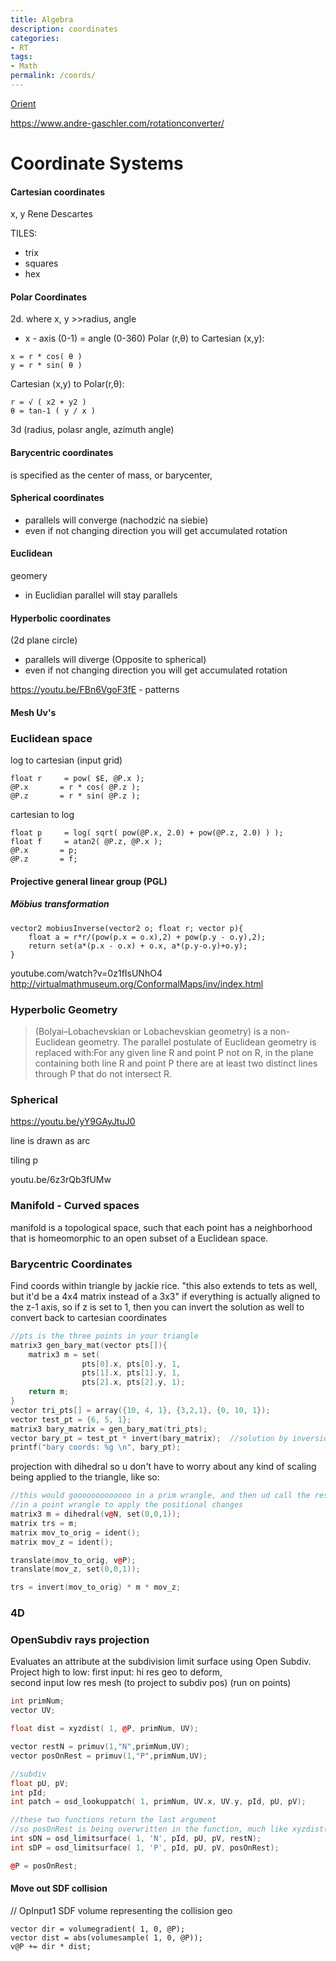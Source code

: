 ```yaml
---
title: Algebra
description: coordinates
categories:
- RT
tags:
- Math
permalink: /coords/
---
```




[Orient](/orient/)   

https://www.andre-gaschler.com/rotationconverter/

# Coordinate Systems


#### Cartesian coordinates
x, y
Rene Descartes


TILES:
- trix
- squares
- hex


#### Polar Coordinates
2d. where x, y >>radius,  angle
 - x - axis (0-1) = angle (0-360)
Polar (r,θ) to Cartesian (x,y):
```
x = r * cos( θ )
y = r * sin( θ )
```

Cartesian (x,y) to Polar(r,θ):
```
r = √ ( x2 + y2 )
θ = tan-1 ( y / x )
```

3d (radius, polasr angle, azimuth angle)

#### Barycentric coordinates
is specified as the center of mass, or barycenter,




#### Spherical coordinates
- parallels will converge (nachodzić na siebie)
- even if not changing direction you will get accumulated rotation

#### Euclidean
geomery  
- in Euclidian parallel will stay parallels


#### Hyperbolic coordinates
(2d plane circle)
- parallels will diverge (Opposite to spherical)
- even if not changing direction you will get accumulated rotation




https://youtu.be/FBn6VgoF3fE - patterns  



#### Mesh Uv's







### Euclidean space
log to cartesian (input grid)
```
float r     = pow( $E, @P.x );
@P.x       = r * cos( @P.z );
@P.z       = r * sin( @P.z );
```

cartesian to log
```
float p     = log( sqrt( pow(@P.x, 2.0) + pow(@P.z, 2.0) ) );
float f     = atan2( @P.z, @P.x );
@P.x       = p;
@P.z       = f;
```

#### Projective general linear group (PGL)


##### Möbius transformation
```
vector2 mobiusInverse(vector2 o; float r; vector p){
	float a = r*r/(pow(p.x = o.x),2) + pow(p.y - o.y),2);
    return set(a*(p.x - o.x) + o.x, a*(p.y-o.y)+o.y);
}
```

youtube.com/watch?v=0z1fIsUNhO4
http://virtualmathmuseum.org/ConformalMaps/inv/index.html

### Hyperbolic Geometry
>(Bolyai–Lobachevskian or Lobachevskian geometry) is a non-Euclidean geometry. The parallel postulate of Euclidean geometry is replaced with:For any given line R and point P not on R, in the plane containing both line R and point P there are at least two distinct lines through P that do not intersect R.

### Spherical

https://youtu.be/yY9GAyJtuJ0



line is drawn as arc  

tiling p

youtu.be/6z3rQb3fUMw



### Manifold - Curved spaces
manifold is a topological space, such that each point has a neighborhood that is homeomorphic to an open subset of a Euclidean space.

### Barycentric Coordinates
Find coords within triangle by jackie rice. "this also extends to tets as well, but it'd be a 4x4 matrix instead of a 3x3"   if everything is actually aligned to the z-1 axis, so if z is set to 1, then you can invert the solution as well to convert back to cartesian coordinates  

```cpp
//pts is the three points in your triangle
matrix3 gen_bary_mat(vector pts[]){
    matrix3 m = set(
                pts[0].x, pts[0].y, 1,
                pts[1].x, pts[1].y, 1,
                pts[2].x, pts[2].y, 1);
    return m;
}
vector tri_pts[] = array({10, 4, 1}, {3,2,1}, {0, 10, 1});
vector test_pt = {6, 5, 1};
matrix3 bary_matrix = gen_bary_mat(tri_pts);
vector bary_pt = test_pt * invert(bary_matrix);  //solution by inversion, this is big brain
printf("bary coords: %g \n", bary_pt);
```

projection with dihedral so u don't have to worry about any kind of scaling being applied to the triangle, like so:
```cpp
//this would gooooooooooooo in a prim wrangle, and then ud call the resulting trs matrix
//in a point wrangle to apply the positional changes
matrix3 m = dihedral(v@N, set(0,0,1));
matrix trs = m;
matrix mov_to_orig = ident();
matrix mov_z = ident();

translate(mov_to_orig, v@P);
translate(mov_z, set(0,0,1));

trs = invert(mov_to_orig) * m * mov_z;
```


###  4D






### OpenSubdiv rays projection
Evaluates an attribute at the subdivision limit surface using Open Subdiv.
Project high to low:
first input: hi res geo to deform,   
second input low res mesh (to project to subdiv pos)
(run on points)
```cpp
int primNum;
vector UV;

float dist = xyzdist( 1, @P, primNum, UV);

vector restN = primuv(1,"N",primNum,UV);
vector posOnRest = primuv(1,"P",primNum,UV);

//subdiv
float pU, pV;
int pId;
int patch = osd_lookuppatch( 1, primNum, UV.x, UV.y, pId, pU, pV);

//these two functions return the last argument
//so posOnRest is being overwritten in the function, much like xyzdist()
int sDN = osd_limitsurface( 1, 'N', pId, pU, pV, restN);
int sDP = osd_limitsurface( 1, 'P', pId, pU, pV, posOnRest);

@P = posOnRest;
```
#### Move out SDF collision

// OpInput1  SDF volume representing the collision geo
```
vector dir = volumegradient( 1, 0, @P);
vector dist = abs(volumesample( 1, 0, @P));
v@P += dir * dist;
```
